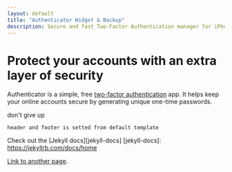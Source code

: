 ```yaml
---
layout: default
title: "Authenticator Widget & Backup"
description: Secure and fast Two-Factor Authentication manager for iPhone, iPad, iPod, Apple Watch and macOS.
---
```


<!-- here is body, header and footer is setted from layout: default -->

# Protect your accounts with an extra layer of security

Authenticator is a simple, free [two-factor authentication](https://en.wikipedia.org/wiki/Two-factor_authentication) app. It helps keep your online accounts secure by generating unique one-time passwords.

don't give up
```
header and footer is setted from default template
```

Check out the [Jekyll docs][jekyll-docs]
[jekyll-docs]: https://jekyllrb.com/docs/home

[Link to another page](./another-page.html).